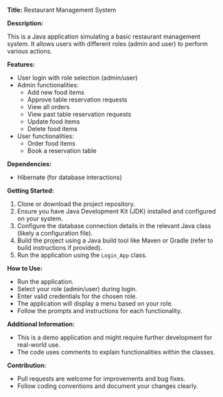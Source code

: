 **Title:** Restaurant Management System

**Description:**

This is a Java application simulating a basic restaurant management system. It allows users with different roles (admin and user) to perform various actions.

**Features:**

* User login with role selection (admin/user)
* Admin functionalities:
    * Add new food items
    * Approve table reservation requests
    * View all orders
    * View past table reservation requests
    * Update food items
    * Delete food items
* User functionalities:
    * Order food items
    * Book a reservation table

**Dependencies:**

* Hibernate (for database interactions)

**Getting Started:**

1. Clone or download the project repository.
2. Ensure you have Java Development Kit (JDK) installed and configured on your system.
3. Configure the database connection details in the relevant Java class (likely a configuration file).
4. Build the project using a Java build tool like Maven or Gradle (refer to build instructions if provided).
5. Run the application using the `Login_App` class.

**How to Use:**

* Run the application.
* Select your role (admin/user) during login.
* Enter valid credentials for the chosen role.
* The application will display a menu based on your role.
* Follow the prompts and instructions for each functionality.

**Additional Information:**

* This is a demo application and might require further development for real-world use.
* The code uses comments to explain functionalities within the classes.

**Contribution:**

* Pull requests are welcome for improvements and bug fixes.
* Follow coding conventions and document your changes clearly.
